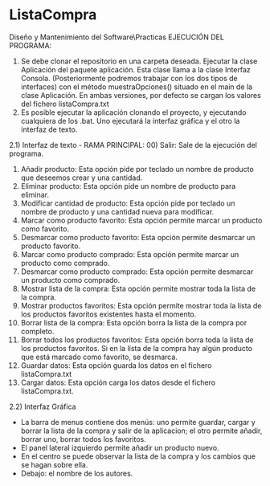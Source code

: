 # ListaCompra
Diseño y Mantenimiento del Software\Practicas
EJECUCIÓN DEL PROGRAMA: 

1) Se debe clonar el repositorio en una carpeta deseada. Ejecutar la clase Aplicación del paquete aplicación. Esta clase llama a la clase Interfaz Consola. (Posteriormente podremos trabajar con los dos tipos de interfaces) con el método muestraOpciones() situado en el main de la clase Aplicación. 
En ambas versiones, por defecto se cargan los valores del fichero listaCompra.txt
2) Es posible ejecutar la aplicación clonando el proyecto, y ejecutando cualquiera de los .bat. Uno ejecutará la interfaz gráfica y el otro la interfaz de texto.

2.1) Interfaz de texto - RAMA PRINCIPAL: 
00)	Salir:  Sale de la ejecución del programa.
01)	Añadir producto:   Esta opción pide por teclado un nombre de producto que deseemos  crear y una cantidad. 
02)	Eliminar producto: Esta opción pide un nombre de producto  para eliminar. 
03)	Modificar cantidad de producto: Esta opción pide por teclado un nombre de producto y una cantidad nueva para modificar. 
04)	Marcar como producto favorito: Esta opción permite marcar un producto como favorito. 
05)	Desmarcar como producto favorito: Esta opción permite desmarcar un producto favorito. 
06)	Marcar como producto comprado: Esta opción permite marcar un producto como comprado. 
07)	Desmarcar como producto comprado: Esta opción permite desmarcar un producto como comprado.  
08)	Mostrar lista de la compra:  Esta opción permite mostrar toda la lista de la compra. 
09)	Mostrar productos favoritos:  Esta opción permite mostrar toda la lista de los productos favoritos existentes hasta el momento.  
10)	Borrar lista de la compra:  Esta opción borra la lista de la compra por completo. 
11)	Borrar todos los productos favoritos:  Esta opción borra toda la lista de los productos favoritos. Si en la lista de la compra hay algún producto que está marcado como favorito, se desmarca. 
12)	Guardar datos:  Esta opción guarda los datos en el fichero listaCompra.txt
13)	Cargar datos:  Esta opción carga los datos desde el fichero listaCompra.txt.

2.2) Interfaz Gráfica
* La barra de menus contiene dos menús: uno permite guardar, cargar y borrar la lista de la compra y salir de la aplicacion; el otro permite añadir, borrar uno, borrar todos los favoritos.
* El panel lateral izquierdo permite añadir un producto nuevo.
* En el centro se puede observar la lista de la compra y los cambios que se hagan sobre ella.
* Debajo: el nombre de los autores.
